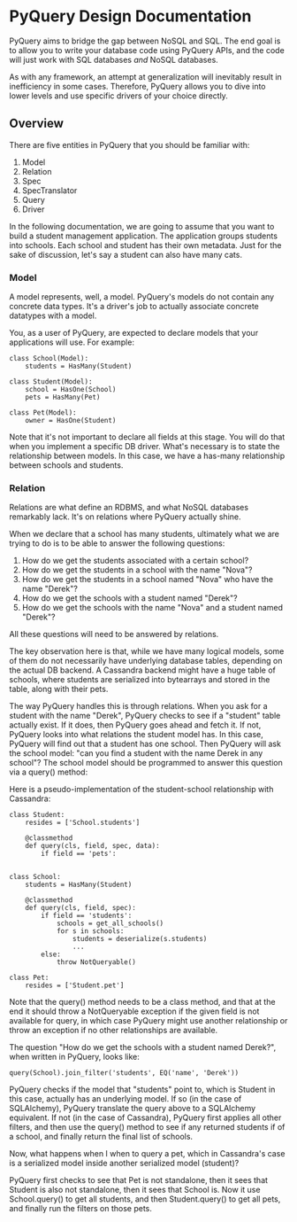 # PyQuery Design Documentation

PyQuery aims to bridge the gap between NoSQL and SQL.  The end goal is to allow you to write your database code using PyQuery APIs, and the code will just work with SQL databases *and* NoSQL databases.

As with any framework, an attempt at generalization will inevitably result in inefficiency in some cases.  Therefore, PyQuery allows you to dive into lower levels and use specific drivers of your choice directly.

## Overview

There are five entities in PyQuery that you should be familiar with:

1. Model
2. Relation
3. Spec
4. SpecTranslator
5. Query
6. Driver

In the following documentation, we are going to assume that you want to build a student management application.  The application groups students into schools.  Each school and student has their own metadata.  Just for the sake of discussion, let's say a student can also have many cats.

### Model

A model represents, well, a model.  PyQuery's models do not contain any concrete data types.  It's a driver's job to actually associate concrete datatypes with a model.

You, as a user of PyQuery, are expected to declare models that your applications will use.  For example:

	class School(Model):
		students = HasMany(Student)

	class Student(Model):
		school = HasOne(School)
		pets = HasMany(Pet)

	class Pet(Model):
		owner = HasOne(Student)

Note that it's not important to declare all fields at this stage.  You will do that when you implement a specific DB driver.  What's necessary is to state the relationship between models.  In this case, we have a has-many relationship between schools and students.

### Relation

Relations are what define an RDBMS, and what NoSQL databases remarkably lack.  It's on relations where PyQuery actually shine.

When we declare that a school has many students, ultimately what we are trying to do is to be able to answer the following questions:

1. How do we get the students associated with a certain school?
2. How do we get the students in a school with the name "Nova"?
3. How do we get the students in a school named "Nova" who have the name "Derek"?
4. How do we get the schools with a student named "Derek"?
5. How do we get the schools with the name "Nova" and a student named "Derek"?

All these questions will need to be answered by relations.

The key observation here is that, while we have many logical models, some of them do not necessarily have underlying database tables, depending on the actual DB backend.  A Cassandra backend might have a huge table of schools, where students are serialized into bytearrays and stored in the table, along with their pets.

The way PyQuery handles this is through relations.  When you ask for a student with the name "Derek", PyQuery checks to see if a "student" table actually exist.  If it does, then PyQuery goes ahead and fetch it.  If not, PyQuery looks into what relations the student model has.  In this case, PyQuery will find out that a student has one school.  Then PyQuery will ask the school model: "can you find a student with the name Derek in any school"?  The school model should be programmed to answer this question via a query() method:

Here is a pseudo-implementation of the student-school relationship with Cassandra:

	class Student:
		resides = ['School.students']

		@classmethod
		def query(cls, field, spec, data):
			if field == 'pets':


	class School:
		students = HasMany(Student)

		@classmethod
		def query(cls, field, spec):
			if field == 'students':
				schools = get_all_schools()
				for s in schools:
					students = deserialize(s.students)
					...
			else:
				throw NotQueryable()

	class Pet:
		resides = ['Student.pet']


Note that the query() method needs to be a class method, and that at the end it should throw a NotQueryable exception if the given field is not available for query, in which case PyQuery might use another relationship or throw an exception if no other relationships are available.

The question "How do we get the schools with a student named Derek?", when written in PyQuery, looks like:

	query(School).join_filter('students', EQ('name', 'Derek'))

PyQuery checks if the model that "students" point to, which is Student in this case, actually has an underlying model.  If so (in the case of SQLAlchemy), PyQuery translate the query above to a SQLAlchemy equivalent.  If not (in the case of Cassandra), PyQuery first applies all other filters, and then use the query() method to see if any returned students if of a school, and finally return the final list of schools.

Now, what happens when I when to query a pet, which in Cassandra's case is a serialized model inside another serialized model (student)?

PyQuery first checks to see that Pet is not standalone, then it sees that Student is also not standalone, then it sees that School is.  Now it use School.query() to get all students, and then Student.query() to get all pets, and finally run the filters on those pets.